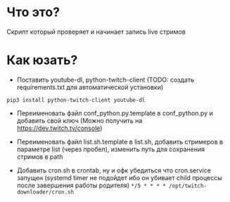 # Что это?

Скрипт который проверяет и начинает запись live стримов

# Как юзать?

* Поставить youtube-dl, python-twitch-client (TODO: создать requirements.txt для автоматической установки)

`pip3 install python-twitch-client youtube-dl`

* Переименовать файл conf_python.py.template в conf_python.py и добавить свой ключ (Можно получить на https://dev.twitch.tv/console)

* Переименовать файл list.sh.template в list.sh, добавить стримеров в параметре list (через пробел), изменить путь для сохранения стримов в path

* Добавить cron.sh в crontab, ну и офк убедиться что cron.service запущен (systemd timer не подойдет ибо он убивает child процессы после завершения работы родителя)
`*/5 * * * * /opt/twitch-downloader/cron.sh`

